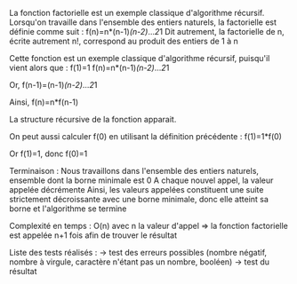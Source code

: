 La fonction factorielle est un exemple classique d'algorithme récursif.
Lorsqu'on travaille dans l'ensemble des entiers naturels, la factorielle est définie comme suit : f(n)=n*(n-1)*(n-2)*...*2*1
Dit autrement, la factorielle de n, écrite autrement n!, correspond au produit des entiers de 1 à n

Cette fonction est un exemple classique d'algorithme récursif, puisqu'il vient alors que :
f(1)=1
f(n)=n*(n-1)*(n-2)*...*2*1

Or, f(n-1)=(n-1)*(n-2)*...*2*1

Ainsi, f(n)=n*f(n-1)

La structure récursive de la fonction apparait.

On peut aussi calculer f(0) en utilisant la définition précédente :
f(1)=1*f(0)

Or f(1)=1, donc f(0)=1

Terminaison :
    Nous travaillons dans l'ensemble des entiers naturels, ensemble dont la borne minimale est 0
    A chaque nouvel appel, la valeur appelée décrémente
    Ainsi, les valeurs appelées constituent une suite strictement décroissante avec une borne minimale, donc elle atteint sa borne et l'algorithme se termine

Complexité en temps :
    O(n) avec n la valeur d'appel => la fonction factorielle est appelée n+1 fois afin de trouver le résultat

Liste des tests réalisés :
-> test des erreurs possibles (nombre négatif, nombre à virgule, caractère n'étant pas un nombre, booléen)
-> test du résultat